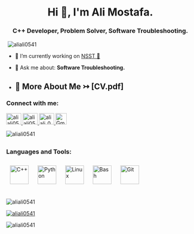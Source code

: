 <h1 align="center">Hi 👋, I'm Ali Mostafa.</h1>
<h3 align="center">C++ Developer, Problem Solver, Software Troubleshooting.</h3>

<p>&nbsp;<img align="center" src="https://github-readme-stats.vercel.app/api?username=aliali0541&show_icons=true&theme=tokyonight&locale=en" alt="aliali0541" /></p>



- 🔭 I’m currently working on  [NSST 🌌](https://github.com/aliali0541/NSST)

- 💬 Ask me about: **Software Troubleshooting.**

- ## 🚀 More About Me ↣    [CV.pdf]




<h3 align="left">Connect with me:</h3>

<p align="left">
  <a href="https://linkedin.com/in/aliali0541" target="blank">
    <img src="https://raw.githubusercontent.com/rahuldkjain/github-profile-readme-generator/master/src/images/icons/Social/linked-in-alt.svg" alt="aliali0541" height="30" width="40" />
  </a>
  <a href="https://fb.com/aliali0541" target="blank">
    <img src="https://raw.githubusercontent.com/rahuldkjain/github-profile-readme-generator/master/src/images/icons/Social/facebook.svg" alt="aliali0541" height="30" width="40" />
  </a>
  <a href="https://instagram.com/aliali_0541" target="blank">
    <img src="https://raw.githubusercontent.com/rahuldkjain/github-profile-readme-generator/master/src/images/icons/Social/instagram.svg" alt="aliali_0541" height="30" width="40" />
  </a>
  <a href="mailto:zeroa0541@gmail.com">
    <img src="https://www.gstatic.com/images/branding/product/1x/gmail_2020q4_24dp.png" alt="Gmail Logo" height="30" width="30" />
  </a>
</p>
<p align="left"> <img src="https://komarev.com/ghpvc/?username=aliali0541&label=Profile%20views&color=038ddd&style=flat-square" alt="aliali0541" /> </p>

## 
<h3 align="left">Languages and Tools:</h3>
<!--
<p align="left"> <a href="https://www.gnu.org/software/bash/" target="_blank" rel="noreferrer"> <img src="https://www.vectorlogo.zone/logos/gnu_bash/gnu_bash-icon.svg" alt="bash" width="40" height="40"/> </a> <a href="https://www.w3schools.com/cpp/" target="_blank" rel="noreferrer"> <img src="https://raw.githubusercontent.com/devicons/devicon/master/icons/cplusplus/cplusplus-original.svg" alt="cplusplus" width="40" height="40"/> </a> <a href="https://git-scm.com/" target="_blank" rel="noreferrer"> <img src="https://www.vectorlogo.zone/logos/git-scm/git-scm-icon.svg" alt="git" width="40" height="40"/> </a> <a href="https://www.linux.org/" target="_blank" rel="noreferrer"> <img src="https://raw.githubusercontent.com/devicons/devicon/master/icons/linux/linux-original.svg" alt="linux" width="40" height="40"/> </a> <a href="https://www.python.org" target="_blank" rel="noreferrer"> <img src="https://raw.githubusercontent.com/devicons/devicon/master/icons/python/python-original.svg" alt="python" width="40" height="40"/> </a> </p> -->


<div align="left">  
<a href="https://www.cplusplus.com/" target="_blank"><img style="margin: 10px" src="https://profilinator.rishav.dev/skills-assets/cplusplus-original.svg" alt="C++" height="50" /></a>  
<a href="https://www.python.org/" target="_blank"><img style="margin: 10px" src="https://profilinator.rishav.dev/skills-assets/python-original.svg" alt="Python" height="50" /></a>  
<a href="https://www.linux.org/" target="_blank"><img style="margin: 10px" src="https://profilinator.rishav.dev/skills-assets/linux-original.svg" alt="Linux" height="50" /></a>  
<a href="https://www.gnu.org/software/bash/" target="_blank"><img style="margin: 10px" src="https://profilinator.rishav.dev/skills-assets/gnu_bash-icon.svg" alt="Bash" height="50" /></a>  
<a href="https://github.com/" target="_blank"><img style="margin: 10px" src="https://profilinator.rishav.dev/skills-assets/git-scm-icon.svg" alt="Git" height="50" /></a>
</p>
</div>

## 



<p><img align="center" src="https://github-readme-streak-stats.herokuapp.com/?user=aliali0541&theme=dark" alt="aliali0541" /></p>
<p align="left"> <a href="https://github.com/ryo-ma/github-profile-trophy">
  <img src="https://github-profile-trophy.vercel.app/?username=aliali0541" alt="aliali0541" /></a>
  
<p><img align="left" src="https://github-readme-stats.vercel.app/api/top-langs?username=aliali0541&show_icons=true&theme=highcontrast&locale=en&layout=compact" alt="aliali0541" /></p>
